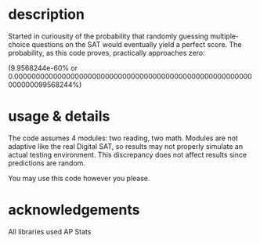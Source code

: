 # description
Started in curiousity of the probability that randomly guessing multiple-choice questions on the SAT would eventually yield a perfect score. The probability, as this code proves, practically approaches zero:

(9.9568244e-60% or 0.0000000000000000000000000000000000000000000000000000000000000099568244%)

# usage & details

The code assumes 4 modules: two reading, two math. Modules are not adaptive like the real Digital SAT, so results may not properly simulate an actual testing environment. This discrepancy does not affect results since predictions are random.

You may use this code however you please.

# acknowledgements
All libraries used
AP Stats
